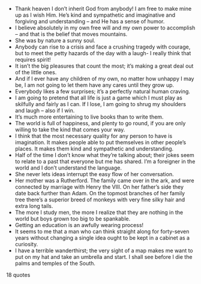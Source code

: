  - Thank heaven I don’t inherit God from anybody! I am free to make mine up as I wish Him. He’s kind and sympathetic and imaginative and forgiving and understanding – and He has a sense of humor.
 - I believe absolutely in my own free will and my own power to accomplish – and that is the belief that moves mountains.
 - She was by nature a sunny soul.
 - Anybody can rise to a crisis and face a crushing tragedy with courage, but to meet the petty hazards of the day with a laugh- I really think that requires spirit!
 - It isn’t the big pleasures that count the most; it’s making a great deal out of the little ones.
 - And if I ever have any children of my own, no matter how unhappy I may be, I am not going to let them have any cares until they grow up.
 - Everybody likes a few surprises; it’s a perfectly natural human craving.
 - I am going to pretend that all life is just a game which I must play as skilfully and fairly as I can. If I lose, I am going to shrug my shoulders and laugh – also if I win.
 - It’s much more entertaining to live books than to write them.
 - The world is full of happiness, and plenty to go round, if you are only willing to take the kind that comes your way.
 - I think that the most necessary quality for any person to have is imagination. It makes people able to put themselves in other people’s places. It makes them kind and sympathetic and understanding.
 - Half of the time I don’t know what they’re talking about; their jokes seem to relate to a past that everyone but me has shared. I’m a foreigner in the world and I don’t understand the language.
 - She never lets ideas interrupt the easy flow of her conversation.
 - Her mother was a Rutherford. The family came over in the ark, and were connected by marriage with Henry the VIII. On her father’s side they date back further than Adam. On the topmost branches of her family tree there’s a superior breed of monkeys with very fine silky hair and extra long tails.
 - The more I study men, the more I realize that they are nothing in the world but boys grown too big to be spankable.
 - Getting an education is an awfully wearing process!
 - It seems to me that a man who can think straight along for forty-seven years without changing a single idea ought to be kept in a cabinet as a curiosity.
 - I have a terrible wanderthirst; the very sight of a map makes me want to put on my hat and take an umbrella and start. I shall see before I die the palms and temples of the South.

18 quotes
